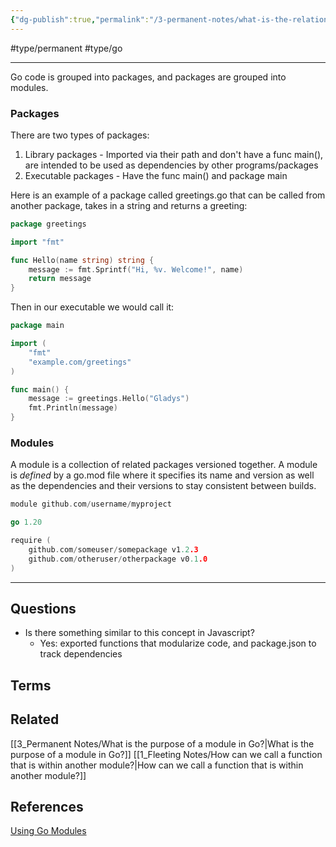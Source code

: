 ```yaml
---
{"dg-publish":true,"permalink":"/3-permanent-notes/what-is-the-relationship-between-packages-and-modules-in-go/","created":"2023-08-04T07:15:37.177-05:00","updated":"2023-08-04T07:35:18.621-05:00"}
---
```


#type/permanent #type/go

---
Go code is grouped into packages, and packages are grouped into modules.
### Packages
There are two types of packages:
1. Library packages - Imported via their path and don't have a func main(), are intended to be used as dependencies by other programs/packages
2. Executable packages - Have the func main() and package main

Here is an example of a package called greetings.go that can be called from another package, takes in a string and returns a greeting:
```go
package greetings

import "fmt"

func Hello(name string) string {
	message := fmt.Sprintf("Hi, %v. Welcome!", name)
	return message
}
```

Then in our executable we would call it:
```go
package main

import (
	"fmt"
	"example.com/greetings"
)

func main() {
	message := greetings.Hello("Gladys")
	fmt.Println(message)
}
```
### Modules
A module is a collection of related packages versioned together. A module is *defined* by a go.mod file where it specifies its name and version as well as the dependencies and their versions to stay consistent between builds.
```go
module github.com/username/myproject

go 1.20

require (
    github.com/someuser/somepackage v1.2.3
    github.com/otheruser/otherpackage v0.1.0
)
```

---
## Questions
- Is there something similar to this concept in Javascript?
	- Yes: exported functions that modularize code, and package.json to track dependencies 
## Terms
## Related
[[3_Permanent Notes/What is the purpose of a module in Go?\|What is the purpose of a module in Go?]]
[[1_Fleeting Notes/How can we call a function that is within another module?\|How can we call a function that is within another module?]]
## References
[Using Go Modules](https://go.dev/blog/using-go-modules)